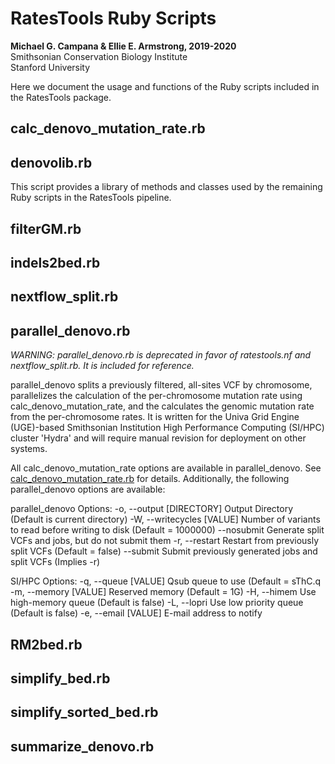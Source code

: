 # RatesTools Ruby Scripts  

__Michael G. Campana & Ellie E. Armstrong, 2019-2020__  
Smithsonian Conservation Biology Institute  
Stanford University  

Here we document the usage and functions of the Ruby scripts included in the RatesTools package.  

## calc_denovo_mutation_rate.rb  

## denovolib.rb  
This script provides a library of methods and classes used by the remaining Ruby scripts in the RatesTools pipeline.  

## filterGM.rb  

## indels2bed.rb  

## nextflow_split.rb  

## parallel_denovo.rb  
*WARNING: parallel_denovo.rb is deprecated in favor of ratestools.nf and nextflow_split.rb. It is included for reference.*  

parallel_denovo splits a previously filtered, all-sites VCF by chromosome, parallelizes the calculation of the per-chromosome mutation rate using calc_denovo_mutation_rate, and the calculates the genomic mutation rate from the per-chromosome rates. It is written for the Univa Grid Engine (UGE)-based Smithsonian Institution High Performance Computing (SI/HPC) cluster 'Hydra' and will require manual revision for deployment on other systems.  

All calc_denovo_mutation_rate options are available in parallel_denovo. See [calc_denovo_mutation_rate.rb](#calc_denovo_mutation_raterb) for details. Additionally, the following parallel_denovo options are available:  

parallel_denovo Options:
    -o, --output [DIRECTORY]         Output Directory (Default is current directory)
    -W, --writecycles [VALUE]        Number of variants to read before writing to disk (Default = 1000000)
        --nosubmit                   Generate split VCFs and jobs, but do not submit them
    -r, --restart                    Restart from previously split VCFs (Default = false)
        --submit                     Submit previously generated jobs and split VCFs (Implies -r)

SI/HPC Options:
    -q, --queue [VALUE]              Qsub queue to use (Default = sThC.q
    -m, --memory [VALUE]             Reserved memory (Default = 1G)
    -H, --himem                      Use high-memory queue (Default is false)
    -L, --lopri                      Use low priority queue (Default is false)
    -e, --email [VALUE]              E-mail address to notify



## RM2bed.rb  

## simplify_bed.rb  

## simplify_sorted_bed.rb  

## summarize_denovo.rb  
